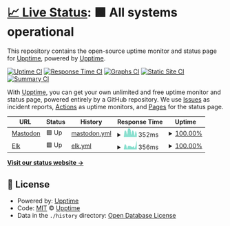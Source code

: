 # [📈 Live Status](https://status.nyan.lol): <!--live status--> **🟩 All systems operational**

This repository contains the open-source uptime monitor and status page for [Upptime](https://upptime.js.org), powered by [Upptime](https://github.com/upptime/upptime).

[![Uptime CI](https://github.com/ZicklePop/status-nyan-lol/workflows/Uptime%20CI/badge.svg)](https://github.com/ZicklePop/status-nyan-lol/actions?query=workflow%3A%22Uptime+CI%22)
[![Response Time CI](https://github.com/ZicklePop/status-nyan-lol/workflows/Response%20Time%20CI/badge.svg)](https://github.com/ZicklePop/status-nyan-lol/actions?query=workflow%3A%22Response+Time+CI%22)
[![Graphs CI](https://github.com/ZicklePop/status-nyan-lol/workflows/Graphs%20CI/badge.svg)](https://github.com/ZicklePop/status-nyan-lol/actions?query=workflow%3A%22Graphs+CI%22)
[![Static Site CI](https://github.com/ZicklePop/status-nyan-lol/workflows/Static%20Site%20CI/badge.svg)](https://github.com/ZicklePop/status-nyan-lol/actions?query=workflow%3A%22Static+Site+CI%22)
[![Summary CI](https://github.com/ZicklePop/status-nyan-lol/workflows/Summary%20CI/badge.svg)](https://github.com/ZicklePop/status-nyan-lol/actions?query=workflow%3A%22Summary+CI%22)

With [Upptime](https://upptime.js.org), you can get your own unlimited and free uptime monitor and status page, powered entirely by a GitHub repository. We use [Issues](https://github.com/upptime/upptime/issues) as incident reports, [Actions](https://github.com/ZicklePop/status-nyan-lol/actions) as uptime monitors, and [Pages](https://demo.upptime.js.org) for the status page.

<!--start: status pages-->
<!-- This summary is generated by Upptime (https://github.com/upptime/upptime) -->
<!-- Do not edit this manually, your changes will be overwritten -->
<!-- prettier-ignore -->
| URL | Status | History | Response Time | Uptime |
| --- | ------ | ------- | ------------- | ------ |
| <img alt="" src="https://icons.duckduckgo.com/ip3/nyan.lol.ico" height="13"> [Mastodon](https://nyan.lol) | 🟩 Up | [mastodon.yml](https://github.com/ZicklePop/status-nyan-lol/commits/HEAD/history/mastodon.yml) | <details><summary><img alt="Response time graph" src="./graphs/mastodon/response-time-week.png" height="20"> 352ms</summary><br><a href="https://status.nyan.lol/history/mastodon"><img alt="Response time 352" src="https://img.shields.io/endpoint?url=https%3A%2F%2Fraw.githubusercontent.com%2FZicklePop%2Fstatus-nyan-lol%2FHEAD%2Fapi%2Fmastodon%2Fresponse-time.json"></a><br><a href="https://status.nyan.lol/history/mastodon"><img alt="24-hour response time 181" src="https://img.shields.io/endpoint?url=https%3A%2F%2Fraw.githubusercontent.com%2FZicklePop%2Fstatus-nyan-lol%2FHEAD%2Fapi%2Fmastodon%2Fresponse-time-day.json"></a><br><a href="https://status.nyan.lol/history/mastodon"><img alt="7-day response time 352" src="https://img.shields.io/endpoint?url=https%3A%2F%2Fraw.githubusercontent.com%2FZicklePop%2Fstatus-nyan-lol%2FHEAD%2Fapi%2Fmastodon%2Fresponse-time-week.json"></a><br><a href="https://status.nyan.lol/history/mastodon"><img alt="30-day response time 352" src="https://img.shields.io/endpoint?url=https%3A%2F%2Fraw.githubusercontent.com%2FZicklePop%2Fstatus-nyan-lol%2FHEAD%2Fapi%2Fmastodon%2Fresponse-time-month.json"></a><br><a href="https://status.nyan.lol/history/mastodon"><img alt="1-year response time 352" src="https://img.shields.io/endpoint?url=https%3A%2F%2Fraw.githubusercontent.com%2FZicklePop%2Fstatus-nyan-lol%2FHEAD%2Fapi%2Fmastodon%2Fresponse-time-year.json"></a></details> | <details><summary><a href="https://status.nyan.lol/history/mastodon">100.00%</a></summary><a href="https://status.nyan.lol/history/mastodon"><img alt="All-time uptime 100.00%" src="https://img.shields.io/endpoint?url=https%3A%2F%2Fraw.githubusercontent.com%2FZicklePop%2Fstatus-nyan-lol%2FHEAD%2Fapi%2Fmastodon%2Fuptime.json"></a><br><a href="https://status.nyan.lol/history/mastodon"><img alt="24-hour uptime 100.00%" src="https://img.shields.io/endpoint?url=https%3A%2F%2Fraw.githubusercontent.com%2FZicklePop%2Fstatus-nyan-lol%2FHEAD%2Fapi%2Fmastodon%2Fuptime-day.json"></a><br><a href="https://status.nyan.lol/history/mastodon"><img alt="7-day uptime 100.00%" src="https://img.shields.io/endpoint?url=https%3A%2F%2Fraw.githubusercontent.com%2FZicklePop%2Fstatus-nyan-lol%2FHEAD%2Fapi%2Fmastodon%2Fuptime-week.json"></a><br><a href="https://status.nyan.lol/history/mastodon"><img alt="30-day uptime 100.00%" src="https://img.shields.io/endpoint?url=https%3A%2F%2Fraw.githubusercontent.com%2FZicklePop%2Fstatus-nyan-lol%2FHEAD%2Fapi%2Fmastodon%2Fuptime-month.json"></a><br><a href="https://status.nyan.lol/history/mastodon"><img alt="1-year uptime 100.00%" src="https://img.shields.io/endpoint?url=https%3A%2F%2Fraw.githubusercontent.com%2FZicklePop%2Fstatus-nyan-lol%2FHEAD%2Fapi%2Fmastodon%2Fuptime-year.json"></a></details>
| <img alt="" src="https://icons.duckduckgo.com/ip3/elk.nyan.lol.ico" height="13"> [Elk](https://elk.nyan.lol) | 🟩 Up | [elk.yml](https://github.com/ZicklePop/status-nyan-lol/commits/HEAD/history/elk.yml) | <details><summary><img alt="Response time graph" src="./graphs/elk/response-time-week.png" height="20"> 356ms</summary><br><a href="https://status.nyan.lol/history/elk"><img alt="Response time 356" src="https://img.shields.io/endpoint?url=https%3A%2F%2Fraw.githubusercontent.com%2FZicklePop%2Fstatus-nyan-lol%2FHEAD%2Fapi%2Felk%2Fresponse-time.json"></a><br><a href="https://status.nyan.lol/history/elk"><img alt="24-hour response time 891" src="https://img.shields.io/endpoint?url=https%3A%2F%2Fraw.githubusercontent.com%2FZicklePop%2Fstatus-nyan-lol%2FHEAD%2Fapi%2Felk%2Fresponse-time-day.json"></a><br><a href="https://status.nyan.lol/history/elk"><img alt="7-day response time 356" src="https://img.shields.io/endpoint?url=https%3A%2F%2Fraw.githubusercontent.com%2FZicklePop%2Fstatus-nyan-lol%2FHEAD%2Fapi%2Felk%2Fresponse-time-week.json"></a><br><a href="https://status.nyan.lol/history/elk"><img alt="30-day response time 356" src="https://img.shields.io/endpoint?url=https%3A%2F%2Fraw.githubusercontent.com%2FZicklePop%2Fstatus-nyan-lol%2FHEAD%2Fapi%2Felk%2Fresponse-time-month.json"></a><br><a href="https://status.nyan.lol/history/elk"><img alt="1-year response time 356" src="https://img.shields.io/endpoint?url=https%3A%2F%2Fraw.githubusercontent.com%2FZicklePop%2Fstatus-nyan-lol%2FHEAD%2Fapi%2Felk%2Fresponse-time-year.json"></a></details> | <details><summary><a href="https://status.nyan.lol/history/elk">100.00%</a></summary><a href="https://status.nyan.lol/history/elk"><img alt="All-time uptime 100.00%" src="https://img.shields.io/endpoint?url=https%3A%2F%2Fraw.githubusercontent.com%2FZicklePop%2Fstatus-nyan-lol%2FHEAD%2Fapi%2Felk%2Fuptime.json"></a><br><a href="https://status.nyan.lol/history/elk"><img alt="24-hour uptime 100.00%" src="https://img.shields.io/endpoint?url=https%3A%2F%2Fraw.githubusercontent.com%2FZicklePop%2Fstatus-nyan-lol%2FHEAD%2Fapi%2Felk%2Fuptime-day.json"></a><br><a href="https://status.nyan.lol/history/elk"><img alt="7-day uptime 100.00%" src="https://img.shields.io/endpoint?url=https%3A%2F%2Fraw.githubusercontent.com%2FZicklePop%2Fstatus-nyan-lol%2FHEAD%2Fapi%2Felk%2Fuptime-week.json"></a><br><a href="https://status.nyan.lol/history/elk"><img alt="30-day uptime 100.00%" src="https://img.shields.io/endpoint?url=https%3A%2F%2Fraw.githubusercontent.com%2FZicklePop%2Fstatus-nyan-lol%2FHEAD%2Fapi%2Felk%2Fuptime-month.json"></a><br><a href="https://status.nyan.lol/history/elk"><img alt="1-year uptime 100.00%" src="https://img.shields.io/endpoint?url=https%3A%2F%2Fraw.githubusercontent.com%2FZicklePop%2Fstatus-nyan-lol%2FHEAD%2Fapi%2Felk%2Fuptime-year.json"></a></details>

<!--end: status pages-->

[**Visit our status website →**](https://status.nyan.lol)

## 📄 License

- Powered by: [Upptime](https://github.com/upptime/upptime)
- Code: [MIT](./LICENSE) © [Upptime](https://upptime.js.org)
- Data in the `./history` directory: [Open Database License](https://opendatacommons.org/licenses/odbl/1-0/)
